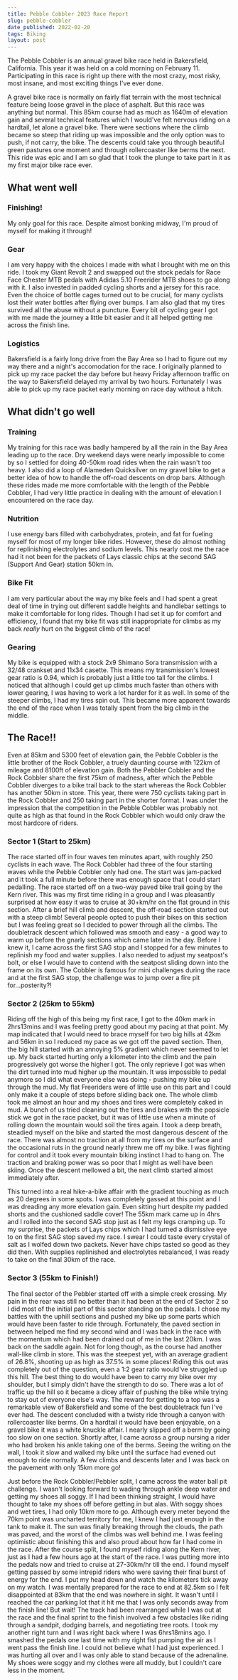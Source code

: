 ```yaml
---
title: Pebble Cobbler 2023 Race Report
slug: pebble-cobbler
date_published: 2022-02-20
tags: Biking
layout: post
---
```


The Pebble Cobbler is an annual gravel bike race held in Bakersfield, California. This year it was held on a cold morning on February 11. Participating in this race is right up there with the most crazy, most risky, most insane, and most exciting things I've ever done.

A gravel bike race is normally on fairly flat terrain with the most technical feature being loose gravel in the place of asphalt. But this race was anything but normal. This 85km course had as much as 1640m of elevation gain and several technical features which I would've felt nervous riding on a hardtail, let alone a gravel bike. There were sections where the climb became so steep that riding up was impossible and the only option was to push, if not carry, the bike. The descents could take you through beautiful green pastures one moment and through rollercoaster like berms the next. This ride was epic and I am so glad that I took the plunge to take part in it as my first major bike race ever.

## What went well

### Finishing!

My only goal for this race. Despite almost bonking midway, I'm proud of myself for making it through!

### Gear

I am very happy with the choices I made with what I brought with me on this ride. I took my Giant Revolt 2 and swapped out the stock pedals for Race Face Chester MTB pedals with Adidas 5.10 Freerider MTB shoes to go along with it. I also invested in padded cycling shorts and a jersey for this race. Even the choice of bottle cages turned out to be crucial, for many cyclists lost their water bottles after flying over bumps. I am also glad that my tires survived all the abuse without a puncture. Every bit of cycling gear I got with me made the journey a little bit easier and it all helped getting me across the finish line.

### Logistics

Bakersfield is a fairly long drive from the Bay Area so I had to figure out my way there and a night's accomodation for the race. I originally planned to pick up my race packet the day before but heavy Friday afternoon traffic on the way to Bakersfield delayed my arrival by two hours. Fortunately I was able to pick up my race packet early morning on race day without a hitch.

## What didn't go well

### Training

My training for this race was badly hampered by all the rain in the Bay Area leading up to the race. Dry weekend days were nearly impossible to come by so I settled for doing 40-50km road rides when the rain wasn't too heavy. I also did a loop of Alameden Quicksilver on my gravel bike to get a better idea of how to handle the off-road descents on drop bars. Although these rides made me more comfortable with the length of the Pebble Cobbler, I had very little practice in dealing with the amount of elevation I encountered on the race day.

### Nutrition

I use energy bars filled with carbohydrates, protein, and fat for fueling myself for most of my longer bike rides. However, these do almost nothing for replinishing electrolytes and sodium levels. This nearly cost me the race had it not been for the packets of Lays classic chips at the second SAG (Support And Gear) station 50km in.

### Bike Fit

I am very particular about the way my bike feels and I had spent a great deal of time in trying out different saddle heights and handlebar settings to make it comfortable for long rides. Though I had set it up for comfort and efficiency, I found that my bike fit was still inappropriate for climbs as my back _really_ hurt on the biggest climb of the race!

### Gearing

My bike is equipped with a stock 2x9 Shimano Sora transmission with a 32/48 crankset and 11x34 casette. This means my transmission's lowest gear ratio is 0.94, which is probably just a little too tall for the climbs. I noticed that although I could get up climbs much faster than others with lower gearing, I was having to work a lot harder for it as well. In some of the steeper climbs, I had my tires spin out. This became more apparent towards the end of the race when I was totally spent from the big climb in the middle.

## The Race!!

Even at 85km and 5300 feet of elevation gain, the Pebble Cobbler is the little brother of the Rock Cobbler, a truely daunting course with 122km of mileage and 8100ft of elevation gain. Both the Pebbler Cobbler and the Rock Cobbler share the first 75km of madness, after which the Pebble Cobbler diverges to a bike trail back to the start whereas the Rock Cobbler has another 50km in store. This year, there were 750 cyclists taking part in the Rock Cobbler and 250 taking part in the shorter format. I was under the impression that the competition in the Pebble Cobbler was probably not quite as high as that found in the Rock Cobbler which would only draw the most hardcore of riders.

### Sector 1 (Start to 25km)

The race started off in four waves ten minutes apart, with roughly 250 cyclists in each wave. The Rock Cobbler had three of the four starting waves while the Pebble Cobbler only had one. The start was jam-packed and it took a full minute before there was enough space that I could start pedalling. The race started off on a two-way paved bike trail going by the Kern river. This was my first time riding in a group and I was pleasantly surprised at how easy it was to cruise at 30+km/hr on the flat ground in this section. After a brief hill climb and descent, the off-road section started out with a steep climb! Several people opted to push their bikes on this section but I was feeling great so I decided to power through all the climbs. The doubletrack descent which followed was smooth and easy - a good way to warm up before the gnarly sections which came later in the day. Before I knew it, I came across the first SAG stop and I stopped for a few minutes to replinish my food and water supplies. I also needed to adjust my seatpost's bolt, or else I would have to contend with the seatpost sliding down into the frame on its own. The Cobbler is famous for mini challenges during the race and at the first SAG stop, the challenge was to jump over a fire pit for...posterity?!

### Sector 2 (25km to 55km)

Riding off the high of this being my first race, I got to the 40km mark in 2hrs13mins and I was feeling pretty good about my pacing at that point. My map indicated that I would need to brace myself for two big hills at 42km and 56km in so I reduced my pace as we got off the paved section. Then, the big hill started with an annoying 5% gradient which never seemed to let up. My back started hurting only a kilometer into the climb and the pain progressively got worse the higher I got. The only reprieve I got was when the dirt turned into mud higher up the mountain. It was impossible to pedal anymore so I did what everyone else was doing - pushing my bike up through the mud. My flat Freeriders were of little use on this part and I could only make it a couple of steps before sliding back one. The whole climb took me almost an hour and my shoes and tires were completely caked in mud. A bunch of us tried cleaning out the tires and brakes with the popsicle stick we got in the race packet, but it was of little use when a minute of rolling down the mountain would soil the tires again. I took a deep breath, steadied myself on the bike and started the most dangerous descent of the race. There was almost no traction at all from my tires on the surface and the occasional ruts in the ground nearly threw me off my bike. I was fighting for control and it took every mountain biking instinct I had to hang on. The traction and braking power was so poor that I might as well have been skiing. Once the descent mellowed a bit, the next climb started almost immediately after. 

This turned into a real hike-a-bike affair with the gradient touching as much as 20 degrees in some spots. I was completely gassed at this point and I was dreading any more elevation gain. Even sitting hurt despite my padded shorts and the cushioned saddle cover! The 55km mark came up in 4hrs and  I rolled into the second SAG stop just as I felt my legs cramping up. To my surprise, the packets of Lays chips which I had turned a dismissive eye to on the first SAG stop saved my race. I swear I could taste every crystal of salt as I wolfed down two packets. Never have chips tasted so good as they did then. With supplies replinished and electrolytes rebalanced, I was ready to take on the final 30km of the race.

### Sector 3 (55km to Finish!)

The final sector of the Pebbler started off with a simple creek crossing. My pain in the rear was still no better than it had been at the end of Sector 2 so I did most of the initial part of this sector standing on the pedals. I chose my battles with the uphill sections and pushed my bike up some parts which would have been faster to ride through. Fortunately, the paved section in between helped me find my second wind and I was back in the race with the momentum which had been drained out of me in the last 20km. I was back on the saddle again. Not for long though, as the course had another wall-like climb in store. This was the steepest yet, with an average gradient of 26.8%, shooting up as high as 37.5% in some places! Riding this out was completely out of the question, even a 1:2 gear ratio would've struggled up this hill. The best thing to do would have been to carry my bike over my shoulder, but I simply didn't have the strength to do so. There was a lot of traffic up the hill so it became a dicey affair of pushing the bike while trying to stay out of everyone else's way. The reward for getting to a top was a remarkable view of Bakersfield and some of the best doubletrack fun I've ever had. The descent concluded with a twisty ride through a canyon with rollercoaster like berms. On a hardtail it would have been enjoyable, on a gravel bike it was a white knuckle affair. I nearly slipped off a berm by going too slow on one section. Shortly after, I came across a group nursing a rider who had broken his ankle taking one of the berms. Seeing the writing on the wall, I took it slow and walked my bike until the surface had evened out enough to ride normally. A few climbs and descents later and I was back on the pavement with only 15km more go!

Just before the Rock Cobbler/Pebbler split, I came across the water ball pit challenge. I wasn't looking forward to wading through ankle deep water and getting my shoes all soggy. If I had been thinking straight, I would have thought to take my shoes off before getting in but alas. With soggy shoes and wet tires, I had only 10km more to go. Although every meter beyond the 70km point was uncharted territory for me, I knew I had just enough in the tank to make it. The sun was finally breaking through the clouds, the path was paved, and the worst of the climbs was well behind me. I was feeling optimistic about finishing this and also proud about how far I had come in the race. After the course split, I found myself riding along the Kern river, just as I had a few hours ago at the start of the race. I was putting more into the pedals now and tried to cruise at 27-30km/hr till the end. I found myself getting passed by some intrepid riders who were saving their final burst of energy for the end. I put my head down and watch the kilometers tick away on my watch. I was mentally prepared for the race to end at 82.5km so I felt disappointed at 83km that the end was nowhere in sight. It wasn't until I reached the car parking lot that it hit me that I was only seconds away from the finish line! But wait! The track had been rearranged while I was out at the race and the final sprint to the finish involved a few obstacles like riding through a sandpit, dodging barrels, and negotiating tree roots. I took my another right turn and I was right back where I was 6hrs18mins ago. I smashed the pedals one last time with my right fist pumping the air as I went pass the finish line. I could not believe what I had just experienced. I was hurting all over and I was only able to stand because of the adrenaline. My shoes were soggy and my clothes were all muddy, but I couldn't care less in the moment.